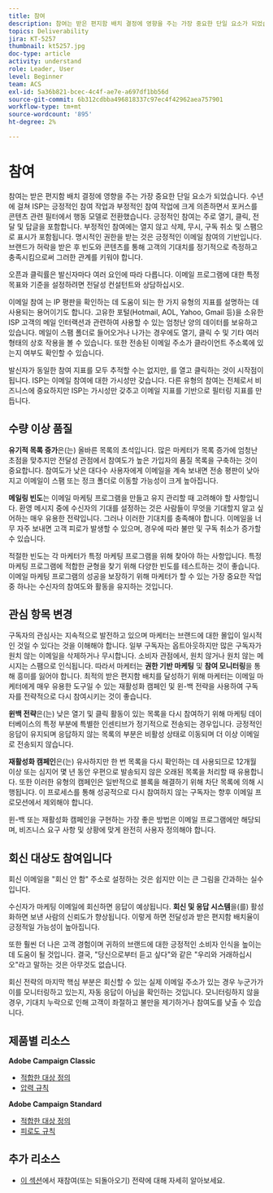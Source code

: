 ```yaml
---
title: 참여
description: 참여는 받은 편지함 배치 결정에 영향을 주는 가장 중요한 단일 요소가 되었습니다.
topics: Deliverability
jira: KT-5257
thumbnail: kt5257.jpg
doc-type: article
activity: understand
role: Leader, User
level: Beginner
team: ACS
exl-id: 5a36b821-bcec-4c4f-ae7e-a697df1bb56d
source-git-commit: 6b312cdbba496818337c97ec4f42962aea757901
workflow-type: tm+mt
source-wordcount: '895'
ht-degree: 2%

---
```


# 참여

참여는 받은 편지함 배치 결정에 영향을 주는 가장 중요한 단일 요소가 되었습니다. 수년에 걸쳐 ISP는 긍정적인 참여 작업과 부정적인 참여 작업에 크게 의존하면서 포커스를 콘텐츠 관련 필터에서 행동 모델로 전환했습니다. 긍정적인 참여는 주로 열기, 클릭, 전달 및 답글을 포함합니다. 부정적인 참여에는 열지 않고 삭제, 무시, 구독 취소 및 스팸으로 표시가 포함됩니다. 명시적인 권한을 받는 것은 긍정적인 이메일 참여의 기반입니다. 브랜드가 허락을 받은 후 빈도와 콘텐츠를 통해 고객의 기대치를 정기적으로 측정하고 충족시킴으로써 그러한 관계를 키워야 합니다.

오픈과 클릭률은 발신자마다 여러 요인에 따라 다릅니다. 이메일 프로그램에 대한 특정 목표와 기준을 설정하려면 전달성 컨설턴트와 상담하십시오.

이메일 참여 는 IP 평판을 확인하는 데 도움이 되는 한 가지 유형의 지표를 설명하는 데 사용되는 용어이기도 합니다. 고유한 포털(Hotmail, AOL, Yahoo, Gmail 등)을 소유한 ISP 고객의 메일 인터랙션과 관련하여 사용할 수 있는 엄청난 양의 데이터를 보유하고 있습니다. 메일이 스팸 폴더로 들어오거나 나가는 경우에도 열기, 클릭 수 및 기타 여러 형태의 상호 작용을 볼 수 있습니다. 또한 전송된 이메일 주소가 클라이언트 주소록에 있는지 여부도 확인할 수 있습니다.

발신자가 동일한 참여 지표를 모두 추적할 수는 없지만, 를 열고 클릭하는 것이 시작점이 됩니다. ISP는 이메일 참여에 대한 가시성만 갖습니다. 다른 유형의 참여는 전체로서 비즈니스에 중요하지만 ISP는 가시성만 갖추고 이메일 지표를 기반으로 필터링 지표를 만듭니다.

## 수량 이상 품질

**유기적 목록 증가**&#x200B;은(는) 올바른 목록의 초석입니다. 많은 마케터가 목록 증가에 엄청난 초점을 맞추지만 전달성 관점에서 참여도가 높은 가입자의 품질 목록을 구축하는 것이 중요합니다. 참여도가 낮은 대다수 사용자에게 이메일을 계속 보내면 전송 평판이 낮아지고 이메일이 스팸 또는 정크 폴더로 이동할 가능성이 크게 높아집니다.

**메일링 빈도**&#x200B;는 이메일 마케팅 프로그램을 만들고 유지 관리할 때 고려해야 할 사항입니다. 환영 메시지 중에 수신자의 기대를 설정하는 것은 사람들이 무엇을 기대할지 알고 싶어하는 매우 유용한 전략입니다. 그러나 이러한 기대치를 충족해야 합니다. 이메일을 너무 자주 보내면 고객 피로가 발생할 수 있으며, 경우에 따라 불만 및 구독 취소가 증가할 수 있습니다.

적절한 빈도는 각 마케터가 특정 마케팅 프로그램을 위해 찾아야 하는 사항입니다. 특정 마케팅 프로그램에 적합한 균형을 찾기 위해 다양한 빈도를 테스트하는 것이 좋습니다. 이메일 마케팅 프로그램의 성공을 보장하기 위해 마케터가 할 수 있는 가장 중요한 작업 중 하나는 수신자의 참여도와 활동을 유지하는 것입니다.

## 관심 항목 변경

구독자의 관심사는 지속적으로 발전하고 있으며 마케터는 브랜드에 대한 몰입이 일시적인 것일 수 있다는 것을 이해해야 합니다. 일부 구독자는 옵트아웃하지만 많은 구독자가 원치 않는 이메일을 삭제하거나 무시합니다. 소비자 관점에서, 원치 않거나 원치 않는 메시지는 스팸으로 인식됩니다. 따라서 마케터는 **권한 기반 마케팅** 및 **참여 모니터링**&#x200B;을 통해 흥미를 잃어야 합니다. 최적의 받은 편지함 배치를 달성하기 위해 마케터는 이메일 마케터에게 매우 유용한 도구일 수 있는 재활성화 캠페인 및 윈-백 전략을 사용하여 구독자를 전략적으로 다시 참여시키는 것이 좋습니다.

**윈백 전략**&#x200B;은(는) 낮은 열기 및 클릭 활동이 있는 목록을 다시 참여하기 위해 마케팅 데이터베이스의 특정 부분에 특별한 인센티브가 정기적으로 전송되는 경우입니다. 긍정적인 응답이 유지되며 응답하지 않는 목록의 부분은 비활성 상태로 이동되며 더 이상 이메일로 전송되지 않습니다.

**재활성화 캠페인**&#x200B;은(는) 유사하지만 한 번 목록을 다시 확인하는 데 사용되므로 12개월 이상 또는 심지어 몇 년 동안 우편으로 발송되지 않은 오래된 목록을 처리할 때 유용합니다. 또한 이러한 유형의 캠페인은 일반적으로 블록을 해결하기 위해 차단 목록에 의해 시행됩니다. 이 프로세스를 통해 성공적으로 다시 참여하지 않는 구독자는 향후 이메일 프로모션에서 제외해야 합니다.

윈-백 또는 재활성화 캠페인을 구현하는 가장 좋은 방법은 이메일 프로그램에만 해당되며, 비즈니스 요구 사항 및 상황에 맞게 완전히 사용자 정의해야 합니다.

## 회신 대상도 참여입니다

회신 이메일을 &quot;회신 안 함&quot; 주소로 설정하는 것은 쉽지만 이는 큰 그림을 간과하는 실수입니다.

수신자가 마케팅 이메일에 회신하면 응답이 예상됩니다. **회신 및 응답 시스템**&#x200B;을(를) 활성화하면 보낸 사람의 신뢰도가 향상됩니다. 이렇게 하면 전달성과 받은 편지함 배치율이 긍정적일 가능성이 높아집니다.

또한 훨씬 더 나은 고객 경험이며 귀하의 브랜드에 대한 긍정적인 소비자 인식을 높이는 데 도움이 될 것입니다. 결국, &quot;당신으로부터 듣고 싶다&quot;와 같은 &quot;우리와 거래하십시오&quot;라고 말하는 것은 아무것도 없습니다.

회신 전략의 마지막 핵심 부분은 회신할 수 있는 실제 이메일 주소가 있는 경우 누군가가 이를 모니터링하고 있는지, 자동 응답이 아님을 확인하는 것입니다. 모니터링하지 않을 경우, 기대치 누락으로 인해 고객이 좌절하고 불만을 제기하거나 참여도를 낮출 수 있습니다.

## 제품별 리소스

**Adobe Campaign Classic**

* [적합한 대상 정의](https://experienceleague.adobe.com/docs/campaign-standard/using/communication-channels/delivery-bestpractices/define-the-right-audience.html#communication-channels)
* [압력 규칙](https://experienceleague.adobe.com/docs/campaign-classic/using/orchestrating-campaigns/campaign-optimization/pressure-rules.html)

**Adobe Campaign Standard**

* [적합한 대상 정의](https://experienceleague.adobe.com/docs/campaign-standard/using/communication-channels/delivery-bestpractices/define-the-right-audience.html)
* [피로도 규칙](https://experienceleague.adobe.com/docs/campaign-standard/using/testing-and-sending/working-with-typology-rules/fatigue-rules.html)

## 추가 리소스

* [이 섹션](/help/additional-resources/re-engagement.md)에서 재참여(또는 되돌아오기) 전략에 대해 자세히 알아보세요.
